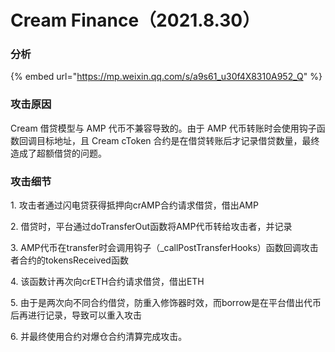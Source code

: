 # Cream Finance（2021.8.30）

### 分析

{% embed url="https://mp.weixin.qq.com/s/a9s61_u30f4X8310A952_Q" %}

### 攻击原因

Cream 借贷模型与 AMP 代币不兼容导致的。由于 AMP 代币转账时会使用钩子函数回调目标地址，且 Cream cToken 合约是在借贷转账后才记录借贷数量，最终造成了超额借贷的问题。

### 攻击细节

1\. 攻击者通过闪电贷获得抵押向crAMP合约请求借贷，借出AMP

2\. 借贷时，平台通过doTransferOut函数将AMP代币转给攻击者，并记录

3\. AMP代币在transfer时会调用钩子（\_callPostTransferHooks）函数回调攻击者合约的tokensReceived函数

4\. 该函数计再次向crETH合约请求借贷，借出ETH

5\. 由于是两次向不同合约借贷，防重入修饰器时效，而borrow是在平台借出代币后再进行记录，导致可以重入攻击

6\. 并最终使用合约对爆仓合约清算完成攻击。
